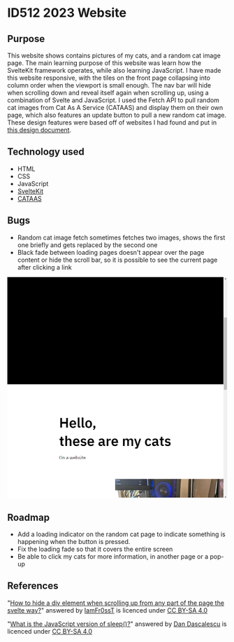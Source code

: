 # ID512 2023 Website
## Purpose
This website shows contains pictures of my cats, and a random cat image page.
The main learning purpose of this website was learn how the SvelteKit framework operates, while also learning JavaScript.
I have made this website responsive, with the tiles on the front page collapsing into column order when the viewport is small enough.
The nav bar will hide when scrolling down and reveal itself again when scrolling up, using a combination of Svelte and JavaScript.
I used the Fetch API to pull random cat images from Cat As A Service (CATAAS) and display them on their own page, which also features an update button to pull a new random cat image.
These design features were based off of websites I had found and put in [this design document](https://github.com/squigggggle/svelte-web1/blob/main/static/Web%20Assignment%20Example%20Sites.docx).
## Technology used
* HTML
* CSS
* JavaScript
* [SvelteKit](https://kit.svelte.dev/)
* [CATAAS](https://cataas.com/)
## Bugs
- Random cat image fetch sometimes fetches two images, shows the first one briefly and gets replaced by the second one
- Black fade between loading pages doesn't appear over the page content or hide the scroll bar, so it is possible to see the current page after clicking a link
  
![Black element covering screen fade bug](/static/fade-bug.png)
## Roadmap
- Add a loading indicator on the random cat page to indicate something is happening when the button is pressed.
- Fix the loading fade so that it covers the entire screen
- Be able to click my cats for more information, in another page or a pop-up
## References
"[How to hide a div element when scrolling up from any part of the page the svelte way?](https://stackoverflow.com/a/74777342)" answered by [IamFr0ssT](https://stackoverflow.com/users/7891382/iamfr0sst) is licenced under [CC BY-SA 4.0](https://creativecommons.org/licenses/by-sa/4.0/)

"[What is the JavaScript version of sleep()?](https://stackoverflow.com/a/39914235)" answered by [Dan Dascalescu](https://stackoverflow.com/users/1269037/dan-dascalescu) is licenced under [CC BY-SA 4.0](https://creativecommons.org/licenses/by-sa/4.0/)
